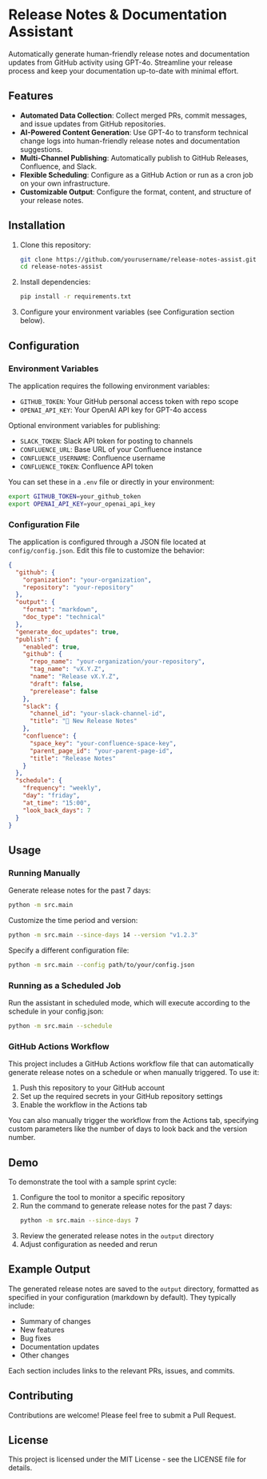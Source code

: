 # Release Notes & Documentation Assistant

Automatically generate human-friendly release notes and documentation updates from GitHub activity using GPT-4o. Streamline your release process and keep your documentation up-to-date with minimal effort.

## Features

- **Automated Data Collection**: Collect merged PRs, commit messages, and issue updates from GitHub repositories.
- **AI-Powered Content Generation**: Use GPT-4o to transform technical change logs into human-friendly release notes and documentation suggestions.
- **Multi-Channel Publishing**: Automatically publish to GitHub Releases, Confluence, and Slack.
- **Flexible Scheduling**: Configure as a GitHub Action or run as a cron job on your own infrastructure.
- **Customizable Output**: Configure the format, content, and structure of your release notes.

## Installation

1. Clone this repository:
   ```bash
   git clone https://github.com/yourusername/release-notes-assist.git
   cd release-notes-assist
   ```

2. Install dependencies:
   ```bash
   pip install -r requirements.txt
   ```

3. Configure your environment variables (see Configuration section below).

## Configuration

### Environment Variables

The application requires the following environment variables:

- `GITHUB_TOKEN`: Your GitHub personal access token with repo scope
- `OPENAI_API_KEY`: Your OpenAI API key for GPT-4o access

Optional environment variables for publishing:

- `SLACK_TOKEN`: Slack API token for posting to channels
- `CONFLUENCE_URL`: Base URL of your Confluence instance
- `CONFLUENCE_USERNAME`: Confluence username
- `CONFLUENCE_TOKEN`: Confluence API token

You can set these in a `.env` file or directly in your environment:

```bash
export GITHUB_TOKEN=your_github_token
export OPENAI_API_KEY=your_openai_api_key
```

### Configuration File

The application is configured through a JSON file located at `config/config.json`. Edit this file to customize the behavior:

```json
{
  "github": {
    "organization": "your-organization",
    "repository": "your-repository"
  },
  "output": {
    "format": "markdown",
    "doc_type": "technical"
  },
  "generate_doc_updates": true,
  "publish": {
    "enabled": true,
    "github": {
      "repo_name": "your-organization/your-repository",
      "tag_name": "vX.Y.Z",
      "name": "Release vX.Y.Z",
      "draft": false,
      "prerelease": false
    },
    "slack": {
      "channel_id": "your-slack-channel-id",
      "title": "📝 New Release Notes"
    },
    "confluence": {
      "space_key": "your-confluence-space-key",
      "parent_page_id": "your-parent-page-id",
      "title": "Release Notes"
    }
  },
  "schedule": {
    "frequency": "weekly",
    "day": "friday",
    "at_time": "15:00",
    "look_back_days": 7
  }
}
```

## Usage

### Running Manually

Generate release notes for the past 7 days:

```bash
python -m src.main
```

Customize the time period and version:

```bash
python -m src.main --since-days 14 --version "v1.2.3"
```

Specify a different configuration file:

```bash
python -m src.main --config path/to/your/config.json
```

### Running as a Scheduled Job

Run the assistant in scheduled mode, which will execute according to the schedule in your config.json:

```bash
python -m src.main --schedule
```

### GitHub Actions Workflow

This project includes a GitHub Actions workflow file that can automatically generate release notes on a schedule or when manually triggered. To use it:

1. Push this repository to your GitHub account
2. Set up the required secrets in your GitHub repository settings
3. Enable the workflow in the Actions tab

You can also manually trigger the workflow from the Actions tab, specifying custom parameters like the number of days to look back and the version number.

## Demo

To demonstrate the tool with a sample sprint cycle:

1. Configure the tool to monitor a specific repository
2. Run the command to generate release notes for the past 7 days:
   ```bash
   python -m src.main --since-days 7
   ```
3. Review the generated release notes in the `output` directory
4. Adjust configuration as needed and rerun

## Example Output

The generated release notes are saved to the `output` directory, formatted as specified in your configuration (markdown by default). They typically include:

- Summary of changes
- New features
- Bug fixes
- Documentation updates
- Other changes

Each section includes links to the relevant PRs, issues, and commits.

## Contributing

Contributions are welcome! Please feel free to submit a Pull Request.

## License

This project is licensed under the MIT License - see the LICENSE file for details.